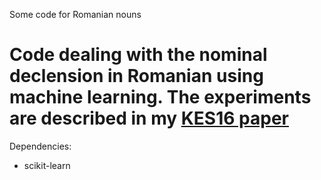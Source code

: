 Some code for Romanian nouns

Code dealing with the nominal declension in Romanian using machine learning. The experiments are described in my [KES16 paper](https://www.academia.edu/29141069/Semi-supervised_approach_to_Romanian_noun_declension_preprint_version_)
==========================
Dependencies:
- scikit-learn
